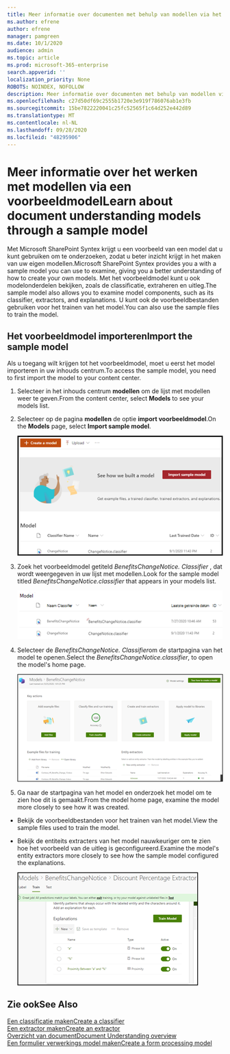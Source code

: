 ```yaml
---
title: Meer informatie over documenten met behulp van modellen via het voorbeeldmodel
ms.author: efrene
author: efrene
manager: pamgreen
ms.date: 10/1/2020
audience: admin
ms.topic: article
ms.prod: microsoft-365-enterprise
search.appverid: ''
localization_priority: None
ROBOTS: NOINDEX, NOFOLLOW
description: Meer informatie over documenten met behulp van modellen via het voorbeeldmodel
ms.openlocfilehash: c27d50df69c2555b1720e3e919f786076ab1e3fb
ms.sourcegitcommit: 15be7822220041c25fc52565f1c64d252e442d89
ms.translationtype: MT
ms.contentlocale: nl-NL
ms.lasthandoff: 09/28/2020
ms.locfileid: "48295906"
---
```

# <a name="learn-about-document-understanding-models-through-a-sample-model"></a><span data-ttu-id="c7b57-103">Meer informatie over het werken met modellen via een voorbeeldmodel</span><span class="sxs-lookup"><span data-stu-id="c7b57-103">Learn about document understanding models through a sample model</span></span>

<span data-ttu-id="c7b57-104">Met Microsoft SharePoint Syntex krijgt u een voorbeeld van een model dat u kunt gebruiken om te onderzoeken, zodat u beter inzicht krijgt in het maken van uw eigen modellen.</span><span class="sxs-lookup"><span data-stu-id="c7b57-104">Microsoft SharePoint Syntex provides you a with a sample model you can use to examine, giving you a better understanding of how to create your own models.</span></span> <span data-ttu-id="c7b57-105">Met het voorbeeldmodel kunt u ook modelonderdelen bekijken, zoals de classificatie, extraheren en uitleg.</span><span class="sxs-lookup"><span data-stu-id="c7b57-105">The sample model also allows you to examine model components, such as its classifier, extractors, and explanations.</span></span> <span data-ttu-id="c7b57-106">U kunt ook de voorbeeldbestanden gebruiken voor het trainen van het model.</span><span class="sxs-lookup"><span data-stu-id="c7b57-106">You can also use the sample files to train the model.</span></span>

## <a name="import-the-sample-model"></a><span data-ttu-id="c7b57-107">Het voorbeeldmodel importeren</span><span class="sxs-lookup"><span data-stu-id="c7b57-107">Import the sample model</span></span>

<span data-ttu-id="c7b57-108">Als u toegang wilt krijgen tot het voorbeeldmodel, moet u eerst het model importeren in uw inhouds centrum.</span><span class="sxs-lookup"><span data-stu-id="c7b57-108">To access the sample model, you need to first import the model to your content center.</span></span>

1. <span data-ttu-id="c7b57-109">Selecteer in het inhouds centrum **modellen** om de lijst met modellen weer te geven.</span><span class="sxs-lookup"><span data-stu-id="c7b57-109">From the content center, select **Models** to see your models list.</span></span></br>
2. <span data-ttu-id="c7b57-110">Selecteer op de pagina **modellen** de optie **import voorbeeldmodel**.</span><span class="sxs-lookup"><span data-stu-id="c7b57-110">On the **Models** page, select **Import sample model**.</span></span></br>

    ![Voorbeeldmodel importeren](../media/content-understanding/import-sample-model.png) </br>

3. <span data-ttu-id="c7b57-112">Zoek het voorbeeldmodel getiteld *BenefitsChangeNotice. Classifier* , dat wordt weergegeven in uw lijst met modellen.</span><span class="sxs-lookup"><span data-stu-id="c7b57-112">Look for the sample model titled *BenefitsChangeNotice.classifier* that appears in your models list.</span></span></br>

    ![Voorbeeld van model](../media/content-understanding/sample-model.png) </br>

4. <span data-ttu-id="c7b57-114">Selecteer de *BenefitsChangeNotice. Classifier*om de startpagina van het model te openen.</span><span class="sxs-lookup"><span data-stu-id="c7b57-114">Select the *BenefitsChangeNotice.classifier*, to open the model's home page.</span></span></br>
  
     ![Voorbeeld van Startpagina](../media/content-understanding/sample-home-page.png)

5. <span data-ttu-id="c7b57-116">Ga naar de startpagina van het model en onderzoek het model om te zien hoe dit is gemaakt.</span><span class="sxs-lookup"><span data-stu-id="c7b57-116">From the model home page, examine the model more closely to see how it was created.</span></span>
 
- <span data-ttu-id="c7b57-117">Bekijk de voorbeeldbestanden voor het trainen van het model.</span><span class="sxs-lookup"><span data-stu-id="c7b57-117">View the sample files used to train the model.</span></span>
- <span data-ttu-id="c7b57-118">Bekijk de entiteits extracters van het model nauwkeuriger om te zien hoe het voorbeeld van de uitleg is geconfigureerd.</span><span class="sxs-lookup"><span data-stu-id="c7b57-118">Examine the model's entity extractors more closely to see how the sample model configured the explanations.</span></span>

   ![Voorbeeld van model extracters](../media/content-understanding/entity-extractors.png)  

## <a name="see-also"></a><span data-ttu-id="c7b57-120">Zie ook</span><span class="sxs-lookup"><span data-stu-id="c7b57-120">See Also</span></span>
[<span data-ttu-id="c7b57-121">Een classificatie maken</span><span class="sxs-lookup"><span data-stu-id="c7b57-121">Create a classifier</span></span>](create-a-classifier.md)</br>
[<span data-ttu-id="c7b57-122">Een extractor maken</span><span class="sxs-lookup"><span data-stu-id="c7b57-122">Create an extractor</span></span>](create-an-extractor.md)</br>
[<span data-ttu-id="c7b57-123">Overzicht van document</span><span class="sxs-lookup"><span data-stu-id="c7b57-123">Document Understanding overview</span></span>](document-understanding-overview.md)</br>
[<span data-ttu-id="c7b57-124">Een formulier verwerkings model maken</span><span class="sxs-lookup"><span data-stu-id="c7b57-124">Create a form processing model</span></span>](create-a-form-processing-model.md)  
